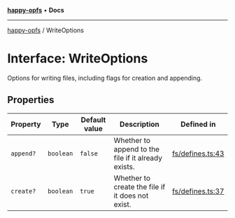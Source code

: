 [**happy-opfs**](../README.md) • **Docs**

***

[happy-opfs](../README.md) / WriteOptions

# Interface: WriteOptions

Options for writing files, including flags for creation and appending.

## Properties

| Property | Type | Default value | Description | Defined in |
| ------ | ------ | ------ | ------ | ------ |
| `append?` | `boolean` | `false` | Whether to append to the file if it already exists. | [fs/defines.ts:43](https://github.com/JiangJie/happy-opfs/blob/6e8cfb02baa55aecdbfe9b09b83e8895a321cf4e/src/fs/defines.ts#L43) |
| `create?` | `boolean` | `true` | Whether to create the file if it does not exist. | [fs/defines.ts:37](https://github.com/JiangJie/happy-opfs/blob/6e8cfb02baa55aecdbfe9b09b83e8895a321cf4e/src/fs/defines.ts#L37) |
